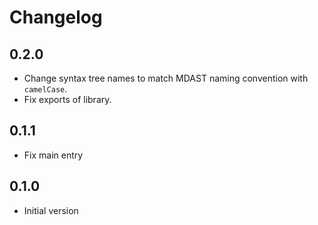 # Changelog

## 0.2.0

- Change syntax tree names to match MDAST naming convention with `camelCase`.
- Fix exports of library.

## 0.1.1

- Fix main entry

## 0.1.0

- Initial version
